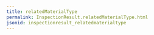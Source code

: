 ```yaml
---
title: relatedMaterialType
permalink: InspectionResult.relatedMaterialType.html
jsonid: inspectionresult_relatedmaterialtype
---
```

